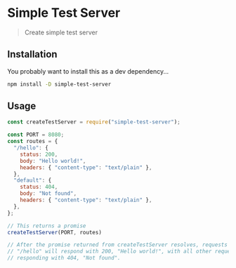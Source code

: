 # Simple Test Server

> Create simple test server

## Installation

You probably want to install this as a dev dependency...

```sh
npm install -D simple-test-server
```

## Usage

```js
const createTestServer = require("simple-test-server");

const PORT = 8080;
const routes = {
  "/hello": {
    status: 200,
    body: "Hello world!",
    headers: { "content-type": "text/plain" },
  },
  "default": {
    status: 404,
    body: "Not found",
    headers: { "content-type": "text/plain" },
  },
};

// This returns a promise
createTestServer(PORT, routes)

// After the promise returned from createTestServer resolves, requests to
// "/hello" will respond with 200, "Hello world!", with all other requests
// responding with 404, "Not found".

```

